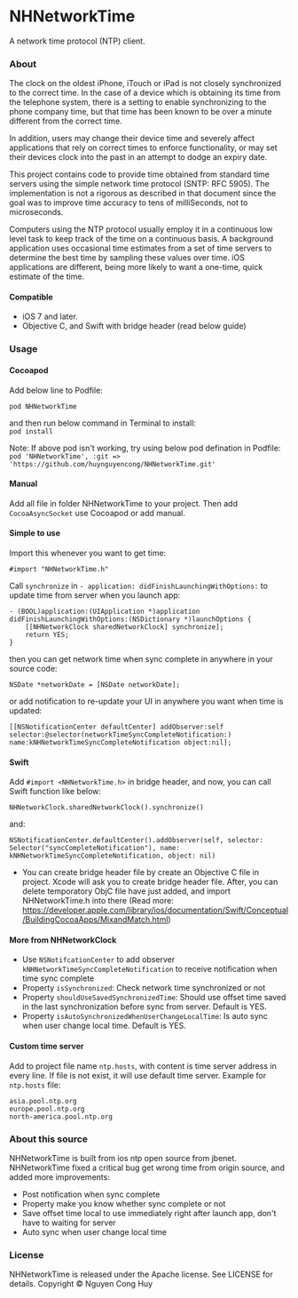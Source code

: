 # NHNetworkTime
A network time protocol (NTP) client.

### About

The clock on the oldest iPhone, iTouch or iPad is not closely synchronized to the correct time. In the case of a device which is obtaining its time from the telephone system, there is a setting to enable synchronizing to the phone company time, but that time has been known to be over a minute different from the correct time.

In addition, users may change their device time and severely affect applications that rely on correct times to enforce functionality, or may set their devices clock into the past in an attempt to dodge an expiry date.

This project contains code to provide time obtained from standard time servers using the simple network time protocol (SNTP: RFC 5905). The implementation is not a rigorous as described in that document since the goal was to improve time accuracy to tens of milliSeconds, not to microseconds.

Computers using the NTP protocol usually employ it in a continuous low level task to keep track of the time on a continuous basis.  A background application uses occasional time estimates from a set of time servers to determine the best time by sampling these values over time. iOS applications are different, being more likely to want a one-time, quick estimate of the time.

#### Compatible
- iOS 7 and later.  
- Objective C, and Swift with bridge header (read below guide)

### Usage

#### Cocoapod
Add below line to Podfile:  

```
pod NHNetworkTime
```  
and then run below command in Terminal to install:  
`pod install`

Note: If above pod isn't working, try using below pod defination in Podfile:  
`pod 'NHNetworkTime', :git => 'https://github.com/huynguyencong/NHNetworkTime.git'`
#### Manual
Add all file in folder NHNetworkTime to your project. Then add `CocoaAsyncSocket` use Cocoapod or add manual.

#### Simple to use
Import this whenever you want to get time:   

```
#import "NHNetworkTime.h"
```

Call `synchronize` in `- application: didFinishLaunchingWithOptions:` to update time from server when you launch app:

```
- (BOOL)application:(UIApplication *)application didFinishLaunchingWithOptions:(NSDictionary *)launchOptions {
    [[NHNetworkClock sharedNetworkClock] synchronize];
    return YES;
}
```

then you can get network time when sync complete in anywhere in your source code:

```
NSDate *networkDate = [NSDate networkDate];
```

or add notification to re-update your UI in anywhere you want when time is updated:

```
[[NSNotificationCenter defaultCenter] addObserver:self selector:@selector(networkTimeSyncCompleteNotification:) name:kNHNetworkTimeSyncCompleteNotification object:nil];
```

#### Swift
Add `#import <NHNetworkTime.h>` in bridge header, and now, you can call Swift function like below:

```
NHNetworkClock.sharedNetworkClock().synchronize()
```

and:

```
NSNotificationCenter.defaultCenter().addObserver(self, selector: Selector("syncCompleteNotification"), name: kNHNetworkTimeSyncCompleteNotification, object: nil)
```

* You can create bridge header file by create an Objective C file in project. Xcode will ask you to create bridge header file. After, you can delete temporatory ObjC file have just added, and import NHNetworkTime.h into there (Read more: https://developer.apple.com/library/ios/documentation/Swift/Conceptual/BuildingCocoaApps/MixandMatch.html)

#### More from NHNetworkClock

- Use `NSNotifcationCenter` to add observer `kNHNetworkTimeSyncCompleteNotification` to receive notification when time sync complete
- Property `isSynchronized`: Check network time synchronized or not
- Property `shouldUseSavedSynchronizedTime`: Should use offset time saved in the last synchronization before sync from server. Default is YES.
- Property `isAutoSynchronizedWhenUserChangeLocalTime`: Is auto sync when user change local time. Default is YES.

#### Custom time server
Add to project file name `ntp.hosts`, with content is time server address in every line. If file is not exist, it will use default time server. Example for `ntp.hosts` file:

```
asia.pool.ntp.org
europe.pool.ntp.org
north-america.pool.ntp.org
```


### About this source
NHNetworkTime is built from ios ntp open source from jbenet. NHNetworkTime fixed a critical bug get wrong time from origin source, and added more improvements:

- Post notification when sync complete
- Property make you know whether sync complete or not
- Save offset time local to use immediately right after launch app, don't have to waiting for server
- Auto sync when user change local time

### License
NHNetworkTime is released under the Apache license. See LICENSE for details. Copyright © Nguyen Cong Huy
